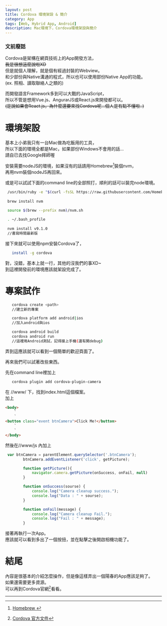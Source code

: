 ```yaml
---
layout: post
title: Cordova 環境架設 & 簡介
category: App
tags: [Web, Hybrid App, Android]
description: Mac環境下，Cordova環境架設與簡介
---
```


### 文前廢話  

Cordova是架構在網頁技術上的App開發方法，  
~~我是很想這麼說啦XD~~  
但是就個人理解，就是個有經過封裝的Webview。  
和少部份與Native溝通的程式，所以也可以使用部份Native App的功能。  
(ex. 照相、讀取聯絡人之類的)  

而開發語言Framework多到可以大戰的JavaScript，  
所以不管是想用Vue.js、AngurarJS或React.js來開發都可以。  
~~(是說如果會React.js，為什麼還要來找Cordova呢...個人是有點不懂啦..)~~  

# 環境架設  

基本上小弟我只有一台Mac做為吃飯用的工具，  
所以下面的環境全都是Mac，如果部份Windows不會用的話...  
請自已去找Google拜師喔  

安裝需要nodeJS的環境，如果沒有的話請用Homebrew[^2]裝個nvm，  
再用nvm裝個nodeJS再回來。  
  
或是可以試試下面的command line的全部照打，順利的話可以裝完node環境。  

```bash
 /usr/bin/ruby -e "$(curl -fsSL https://raw.githubusercontent.com/Homebrew/install/master/install)"  
  
 brew install nvm  

 source $(brew --prefix nvm)/nvm.sh  
  
 . ~/.bash_profile  
  
 nvm install v9.1.0  
 //書寫時間最新版  
```

接下來就可以使用npm安裝Cordova了，  
```bash
   install -g cordova
```
對，沒錯，基本上就一行，其他的沒我們的事XD~  
到這裡開發前的環境應該就架設完成了。  
  
# 專案試作  
```bash
   cordova create <path>  
   //建立新的專案  

   cordova platform add android|ios  
   //加入android與ios

   cordova android build
   cordova android run
   //這裡用Android測試，記得接上手機(還有開debug)
```

弄到這應該就可以看到一個簡單的歡迎頁面了。  

再來我們可以試著改些東西。  

先在command line裡加上  
```bash
   cordova plugin add cordova-plugin-camera
```

在 /<ProjectName>/www/ 下，找到index.html這個檔案。  
加上  
```html
<body>
	`
	`
<button class="event btnCamera">Click Me!</button>
	`
	`
</body>
```

然後在/<ProjectName>/www/js 內加上  
```js
 var btnCamera = parentElement.querySelector('.btnCamera');
        btnCamera.addEventListener('click', getPicture);

        function getPicture(){
            navigator.camera.getPicture(onSuccess, onFail, null)
        }

        function onSuccess(sourse) {
            console.log("Camera cleanup success.");
            console.log("Data : " + sourse);
        }

        function onFail(message) {
            console.log("Camera cleanup Fail.");
            console.log("Fail : " + message);
        }
```

接著再執行一次App。  
應該就可以看到多出了一個按扭，並在點擊之後開啟相機功能了。  

# 結尾  
內容是很基本的介紹怎麼操作，但是像這樣弄出一個陽春的App應該足夠了。  
如果還需要更多資源。  
可以再到Cordova官網[^1]看看。  


---------------------
[^1]:  [Cordova 官方文件](https://cordova.apache.org)  

[^2]:  [Homebrew ](https://brew.sh/index_zh-tw.html)  

